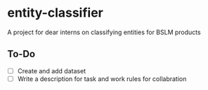 # entity-classifier
A project for dear interns on classifying entities for BSLM products

## To-Do
- [ ] Create and add dataset
- [ ] Write a description for task and work rules for collabration
